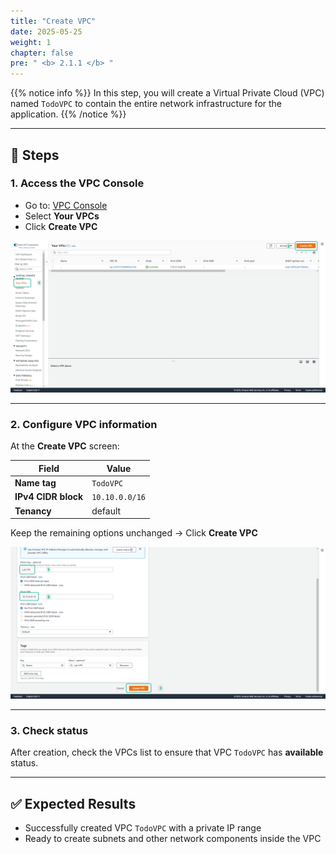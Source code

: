 ```yaml
---
title: "Create VPC"
date: 2025-05-25
weight: 1
chapter: false
pre: " <b> 2.1.1 </b> "
---
```


{{% notice info %}}
In this step, you will create a Virtual Private Cloud (VPC) named `TodoVPC` to contain the entire network infrastructure for the application.
{{% /notice %}}

---

## 🧭 Steps

### 1. Access the VPC Console

- Go to: [VPC Console](https://console.aws.amazon.com/vpc/home)
- Select **Your VPCs**
- Click **Create VPC**

![VPC](/images/2.prerequisite/001-createvpc.png)

---

### 2. Configure VPC information

At the **Create VPC** screen:

| Field                | Value                  |
|----------------------|------------------------|
| **Name tag**         | `TodoVPC`              |
| **IPv4 CIDR block**  | `10.10.0.0/16`         |
| **Tenancy**          | default                |

Keep the remaining options unchanged → Click **Create VPC**

![VPC](/images/2.prerequisite/002-createvpc.png)

---

### 3. Check status

After creation, check the VPCs list to ensure that VPC `TodoVPC` has **available** status.

---

## ✅ Expected Results

- Successfully created VPC `TodoVPC` with a private IP range
- Ready to create subnets and other network components inside the VPC
